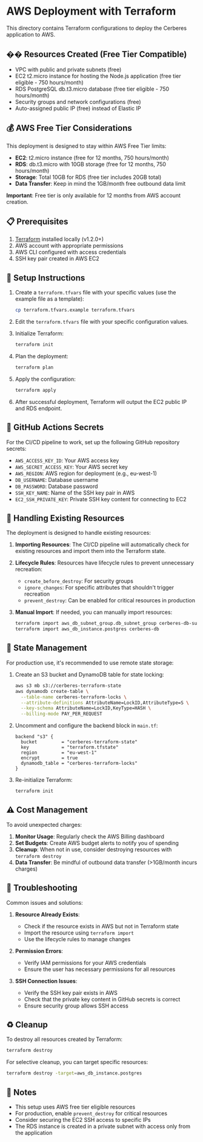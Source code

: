 # AWS Deployment with Terraform

This directory contains Terraform configurations to deploy the Cerberes application to AWS.

## ��️ Resources Created (Free Tier Compatible)

- VPC with public and private subnets (free)
- EC2 t2.micro instance for hosting the Node.js application (free tier eligible - 750 hours/month)
- RDS PostgreSQL db.t3.micro database (free tier eligible - 750 hours/month)
- Security groups and network configurations (free)
- Auto-assigned public IP (free) instead of Elastic IP

## 💰 AWS Free Tier Considerations

This deployment is designed to stay within AWS Free Tier limits:

- **EC2**: t2.micro instance (free for 12 months, 750 hours/month)
- **RDS**: db.t3.micro with 10GB storage (free for 12 months, 750 hours/month)
- **Storage**: Total 10GB for RDS (free tier includes 20GB total)
- **Data Transfer**: Keep in mind the 1GB/month free outbound data limit

**Important**: Free tier is only available for 12 months from AWS account creation.

## 📋 Prerequisites

1. [Terraform](https://www.terraform.io/downloads.html) installed locally (v1.2.0+)
2. AWS account with appropriate permissions
3. AWS CLI configured with access credentials
4. SSH key pair created in AWS EC2

## 🚀 Setup Instructions

1. Create a `terraform.tfvars` file with your specific values (use the example file as a template):
   ```bash
   cp terraform.tfvars.example terraform.tfvars
   ```

2. Edit the `terraform.tfvars` file with your specific configuration values.

3. Initialize Terraform:
   ```bash
   terraform init
   ```

4. Plan the deployment:
   ```bash
   terraform plan
   ```

5. Apply the configuration:
   ```bash
   terraform apply
   ```

6. After successful deployment, Terraform will output the EC2 public IP and RDS endpoint.

## 🔑 GitHub Actions Secrets

For the CI/CD pipeline to work, set up the following GitHub repository secrets:

- `AWS_ACCESS_KEY_ID`: Your AWS access key
- `AWS_SECRET_ACCESS_KEY`: Your AWS secret key
- `AWS_REGION`: AWS region for deployment (e.g., eu-west-1)
- `DB_USERNAME`: Database username
- `DB_PASSWORD`: Database password
- `SSH_KEY_NAME`: Name of the SSH key pair in AWS
- `EC2_SSH_PRIVATE_KEY`: Private SSH key content for connecting to EC2

## 🧹 Handling Existing Resources

The deployment is designed to handle existing resources:

1. **Importing Resources**: The CI/CD pipeline will automatically check for existing resources and import them into the Terraform state.

2. **Lifecycle Rules**: Resources have lifecycle rules to prevent unnecessary recreation:
   - `create_before_destroy`: For security groups
   - `ignore_changes`: For specific attributes that shouldn't trigger recreation
   - `prevent_destroy`: Can be enabled for critical resources in production

3. **Manual Import**: If needed, you can manually import resources:
   ```bash
   terraform import aws_db_subnet_group.db_subnet_group cerberes-db-subnet-group
   terraform import aws_db_instance.postgres cerberes-db
   ```

## 🔄 State Management

For production use, it's recommended to use remote state storage:

1. Create an S3 bucket and DynamoDB table for state locking:
   ```bash
   aws s3 mb s3://cerberes-terraform-state
   aws dynamodb create-table \
     --table-name cerberes-terraform-locks \
     --attribute-definitions AttributeName=LockID,AttributeType=S \
     --key-schema AttributeName=LockID,KeyType=HASH \
     --billing-mode PAY_PER_REQUEST
   ```

2. Uncomment and configure the backend block in `main.tf`:
   ```hcl
   backend "s3" {
     bucket         = "cerberes-terraform-state"
     key            = "terraform.tfstate"
     region         = "eu-west-1"
     encrypt        = true
     dynamodb_table = "cerberes-terraform-locks"
   }
   ```

3. Re-initialize Terraform:
   ```bash
   terraform init
   ```

## ⚠️ Cost Management

To avoid unexpected charges:

1. **Monitor Usage**: Regularly check the AWS Billing dashboard
2. **Set Budgets**: Create AWS budget alerts to notify you of spending
3. **Cleanup**: When not in use, consider destroying resources with `terraform destroy`
4. **Data Transfer**: Be mindful of outbound data transfer (>1GB/month incurs charges)

## 🧪 Troubleshooting

Common issues and solutions:

1. **Resource Already Exists**: 
   - Check if the resource exists in AWS but not in Terraform state
   - Import the resource using `terraform import`
   - Use the lifecycle rules to manage changes

2. **Permission Errors**:
   - Verify IAM permissions for your AWS credentials
   - Ensure the user has necessary permissions for all resources

3. **SSH Connection Issues**:
   - Verify the SSH key pair exists in AWS
   - Check that the private key content in GitHub secrets is correct
   - Ensure security group allows SSH access

## ♻️ Cleanup

To destroy all resources created by Terraform:

```bash
terraform destroy
```

For selective cleanup, you can target specific resources:

```bash
terraform destroy -target=aws_db_instance.postgres
```

## 📝 Notes

- This setup uses AWS free tier eligible resources
- For production, enable `prevent_destroy` for critical resources
- Consider securing the EC2 SSH access to specific IPs
- The RDS instance is created in a private subnet with access only from the application 